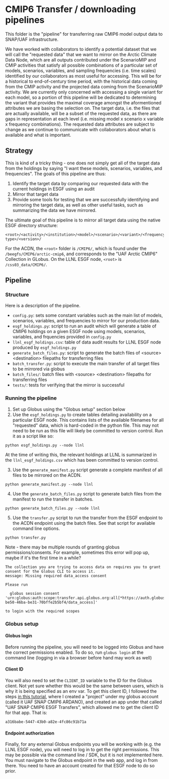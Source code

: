 # CMIP6 Transfer / downloading pipelines

This folder is the "pipeline" for transferring raw CMIP6 model output data to SNAP/UAF infrastructure.

We have worked with collaborators to identify a potential dataset that we will call the "requested data" that we want to mirror on the Arctic Climate Data Node, which are all outputs contributed under the ScenarioMIP and CMIP activities that satisfy all possible combinations of a particular set of models, scenarios, variables, and sampling frequencies (i.e. time scales) identified by our collaborators as most useful for accessing. This will be for a historical to end-of-century time period, with the historical data coming from the CMIP activity and the projected data coming from the ScenarioMIP activity. We are currently only concerned with accessing a single variant for each model, so a portion of this pipeline will be dedicated to determining the variant that provides the maximal coverage amongst the aformentioned attributes we are basing the selection on. The target data, i.e. the files that are actually available, will be a subset of the requested data, as there are gaps in representation at each level (i.e. missing model x scenario x variable x frequency combinations). The requested data attributes are subject to change as we continue to communicate with collaborators about what is available and what is important.

## Strategy

This is kind of a tricky thing - one does not simply get all of the target data from the holdings by saying "I want these models, scenarios, variables, and frequencies". The goals of this pipeline are thus:
1. Identify the target data by comparing our requested data with the current holdings in ESGF using an audit
2. Mirror that target data
3. Provide some tools for testing that we are successfully identifying and mirroring the target data, as well as other useful tasks, such as summarizing the data we have mirrored.

The ultimate goal of this pipeline is to mirror all target data using the native ESGF directory structure:

```
<root>/<activity>/<institution>/<model>/<scenario>/<variant>/<frequency>/<variable>/<grid type>/<version>/
```

For the ACDN, the `<root>` folder is `/CMIP6/`, which is found under the `/beegfs/CMIP6/arctic-cmip6`, and corresponds to the "UAF Arctic CMIP6" Collection in GLobus. On the LLNL ESGF node, `<root>` is `/css03_data/CMIP6/`.

## Pipeline

### Structure

Here is a description of the pipeline.

* `config.py`: sets some constant variables such as the main list of models, scenarios, variables, and frequencies to mirror for our production data.
* `esgf_holdings.py`: script to run an audit which will generate a table of CMIP6 holdings on a given ESGF node using models, scenarios, variables, and frquencies provided in `config.py`
* `llnl_esgf_holdings.csv`: table of data audit results for LLNL ESGF node produced by `esgf_holdings.py`
* `generate_batch_files.py`: script to generate the batch files of \<source> \<destination> filepaths for transferring files
* `batch_transfer.py`: script to execute the main transfer of all target files to be mirrored via globus
* `batch_files/`: batch files with \<source> \<destination> filepaths for transferring files
* `tests/`: tests for verifying that the mirror is successful

### Running the pipeline

1. Set up Globus using the "Globus setup" section below
2. Use the `esgf_holdings.py` to create tables detailing availability on a particular ESGF node. This contains lists of the available filenames for all "requested" data, which is hard-coded in the python file. This may not need to be run as this file will likely be committed to version control. Run it as a script like so:

```
python esgf_holdings.py --node llnl
```

At the time of writing this, the relevant holdings at LLNL is summarized in the `llnl_esgf_holdings.csv` which has been committed to version control. 

3. Use the `generate_manifest.py` script generate a complete manifest of all files to be mirrored on the ACDN.

```
python generate_manifest.py --node llnl
```

4. Use the `generate_batch_files.py` script to generate batch files from the manifest to run the transfer in batches.

```
python generate_batch_files.py --node llnl
```

5. Use the `transfer.py` script to run the transfer from the ESGF endpoint to the ACDN endpoint using the batch files. See that script for available command line options.

```
python transfer.py
```

Note - there may be multiple rounds of granting globus permissions/consents. For example, sometimes this error will pop up, maybe if it's the first time in a while?

```
The collection you are trying to access data on requires you to grant consent for the Globus CLI to access it.
message: Missing required data_access consent

Please run

  globus session consent 'urn:globus:auth:scope:transfer.api.globus.org:all[*https://auth.globus.org/scopes/7235217a-be50-46ba-be31-70bffe2b5bf4/data_access]'

to login with the required scopes
```

### Globus setup

#### Globus login

Before running the pipeline, you will need to be logged into Globus and have the correct permissions enabled. To do so, run `globus login` at the command line (logging in via a browser before hand may work as well)

#### Client ID

You will also need to set the `CLIENT_ID` variable to the ID for the Globus client. Not yet sure whether this would be the same between users, which is why it is being specified as an env var. To get this client ID, I followed the steps [in this tutorial](https://globus-sdk-python.readthedocs.io/en/stable/tutorial.html), where I created a "project" under my globus account (called it UAF SNAP CMIP6 ARDANO), and created an app under that called "UAF SNAP CMIP6 ESGF Transfers", which allowed me to get the client ID for that app. That is:

```
a316babe-5447-43b0-a82e-4fc86c91b71a
```

#### Endpoint authorization

Finally, for any external Globus endpoints you will be working with (e.g. the LLNL ESGF node), you will need to log in to get the right permissions. This may be possible via the command line / SDK, but it is not implemented here. You must navigate to the Globus endpoint in the web app, and log in from there. You need to have an account created for that ESGF node to do so prior. 
